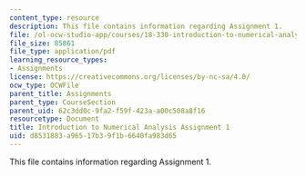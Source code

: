 ```yaml
---
content_type: resource
description: This file contains information regarding Assignment 1.
file: /ol-ocw-studio-app/courses/18-330-introduction-to-numerical-analysis-spring-2012/d8531883a96517b39f1b6640fa983d65_MIT18_330S12_hw1.pdf
file_size: 85861
file_type: application/pdf
learning_resource_types:
- Assignments
license: https://creativecommons.org/licenses/by-nc-sa/4.0/
ocw_type: OCWFile
parent_title: Assignments
parent_type: CourseSection
parent_uid: 62c3dd0c-9fa2-f59f-423a-a00c508a8f16
resourcetype: Document
title: Introduction to Numerical Analysis Assignment 1
uid: d8531883-a965-17b3-9f1b-6640fa983d65
---
```

This file contains information regarding Assignment 1.
